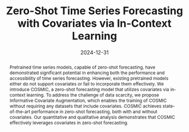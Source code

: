 ---
title: "Zero-Shot Time Series Forecasting with Covariates via In-Context Learning"
date: 2024-12-31
publishDate:  2025-06-04
authors: ["Andreas Auer, Raghul Parthipan, Pedro Mercado, Abdul Fatir Ansari, Lorenzo Stella, Bernie Wang, Michael Bohlke-Schneider, Syama Sundar Rangapuram"]
publication_types: ["2"]
abstract: "Pretrained time series models, capable of zero-shot forecasting, have demonstrated significant potential in enhancing both the performance and accessibility of time series forecasting. However, existing pretrained models either do not support covariates or fail to incorporate them effectively. We introduce COSMIC, a zero-shot forecasting model that utilizes covariates via in-context learning. To address the challenge of data scarcity, we propose Informative Covariate Augmentation, which enables the training of COSMIC without requiring any datasets that include covariates. COSMIC achieves state-of-the-art performance in zero-shot forecasting, both with and without covariates. Our quantitative and qualitative analysis demonstrates that COSMIC effectively leverages covariates in zero-shot forecasting."
featured: true
publication: "Under Review"
links:
  - icon_pack: ai
    icon: arxiv
    name: Paper
    url: 'https://arxiv.org/abs/2506.03128'
---